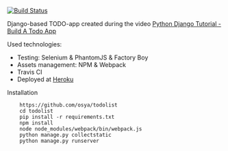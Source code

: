 [![Build Status](https://travis-ci.org/osya/todolist.svg)](https://travis-ci.org/osya/todolist)

Django-based TODO-app created during the video [Python Django Tutorial - Build A Todo App](https://www.youtube.com/watch?v=2yXfUPwlZTw)

Used technologies:
- Testing: Selenium & PhantomJS & Factory Boy
- Assets management: NPM & Webpack
- Travis CI
- Deployed at [Heroku](https://django-todolist.herokuapp.com/)

Installation
```
    https://github.com/osya/todolist
    cd todolist
    pip install -r requirements.txt
    npm install
    node node_modules/webpack/bin/webpack.js
    python manage.py collectstatic
    python manage.py runserver
```
